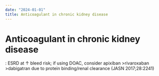 ```yaml
---
date: "2024-01-01"
title: Anticoagulant in chronic kidney disease
---
```


# Anticoagulant in chronic kidney disease

 : ESRD at ↑ bleed risk; if using DOAC, consider apixiban >rivaroxaban >dabigatran due to protein binding/renal clearance (JASN 2017;28:2241)
